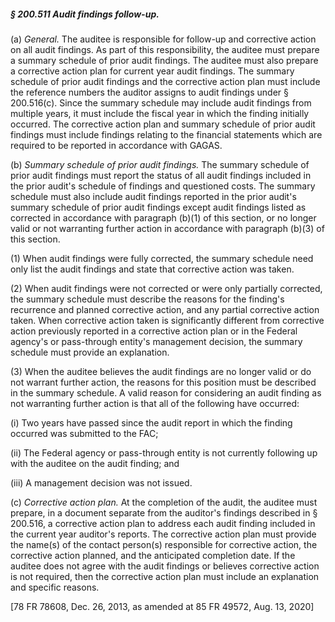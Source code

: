 ##### § 200.511 Audit findings follow-up. #####

(a) *General.* The auditee is responsible for follow-up and corrective action on all audit findings. As part of this responsibility, the auditee must prepare a summary schedule of prior audit findings. The auditee must also prepare a corrective action plan for current year audit findings. The summary schedule of prior audit findings and the corrective action plan must include the reference numbers the auditor assigns to audit findings under § 200.516(c). Since the summary schedule may include audit findings from multiple years, it must include the fiscal year in which the finding initially occurred. The corrective action plan and summary schedule of prior audit findings must include findings relating to the financial statements which are required to be reported in accordance with GAGAS.

(b) *Summary schedule of prior audit findings.* The summary schedule of prior audit findings must report the status of all audit findings included in the prior audit's schedule of findings and questioned costs. The summary schedule must also include audit findings reported in the prior audit's summary schedule of prior audit findings except audit findings listed as corrected in accordance with paragraph (b)(1) of this section, or no longer valid or not warranting further action in accordance with paragraph (b)(3) of this section.

(1) When audit findings were fully corrected, the summary schedule need only list the audit findings and state that corrective action was taken.

(2) When audit findings were not corrected or were only partially corrected, the summary schedule must describe the reasons for the finding's recurrence and planned corrective action, and any partial corrective action taken. When corrective action taken is significantly different from corrective action previously reported in a corrective action plan or in the Federal agency's or pass-through entity's management decision, the summary schedule must provide an explanation.

(3) When the auditee believes the audit findings are no longer valid or do not warrant further action, the reasons for this position must be described in the summary schedule. A valid reason for considering an audit finding as not warranting further action is that all of the following have occurred:

(i) Two years have passed since the audit report in which the finding occurred was submitted to the FAC;

(ii) The Federal agency or pass-through entity is not currently following up with the auditee on the audit finding; and

(iii) A management decision was not issued.

(c) *Corrective action plan.* At the completion of the audit, the auditee must prepare, in a document separate from the auditor's findings described in § 200.516, a corrective action plan to address each audit finding included in the current year auditor's reports. The corrective action plan must provide the name(s) of the contact person(s) responsible for corrective action, the corrective action planned, and the anticipated completion date. If the auditee does not agree with the audit findings or believes corrective action is not required, then the corrective action plan must include an explanation and specific reasons.

[78 FR 78608, Dec. 26, 2013, as amended at 85 FR 49572, Aug. 13, 2020]
